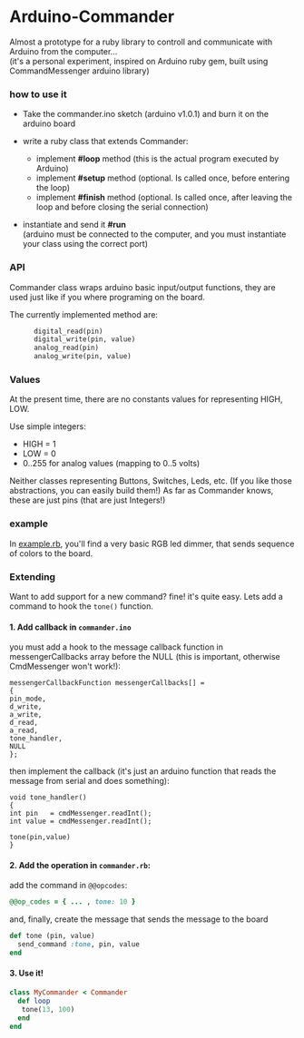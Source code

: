 Arduino-Commander
=========
Almost a prototype for a ruby library to controll and communicate with Arduino from the computer...  
(it's a personal experiment, inspired on Arduino ruby gem, built using CommandMessenger arduino library)  


### how to use it ###

* Take the commander.ino sketch (arduino v1.0.1) and burn it on the arduino board  
 
* write a ruby class that extends Commander:
  * implement **#loop** method (this is the actual program executed by Arduino)
  * implement **#setup** method (optional. Is called once, before entering the loop)
  * implement **#finish** method (optional. Is called once, after leaving the loop and before closing the serial connection)  
  
  
* instantiate and send it **#run**  
  (arduino must be connected to the computer, and you must instantiate your class using the correct port)


### API ###

  Commander class wraps arduino basic input/output functions, 
  they are used just like if you where programing on the board.
 

The currently implemented method are:


```ruby
      digital_read(pin)
      digital_write(pin, value)
      analog_read(pin)
      analog_write(pin, value)
```

### Values ###

  At the present time, there are no constants values for representing HIGH, LOW.
  
  Use simple integers:

  * HIGH = 1
  * LOW = 0
  * 0..255 for analog values (mapping to 0..5 volts)

  Neither classes representing Buttons, Switches, Leds, etc. (If you like those abstractions, you can easily build them!)
  As far as Commander knows, these are just pins (that are just Integers!)
  
### example ###

  In [example.rb](https://github.com/F-3r/commander/blob/master/example.rb), you'll find a very basic RGB led dimmer, that sends sequence of colors to the board.


### Extending ###
  Want to add support for a new command? fine! it's quite easy.
  Lets add a command to hook the ```tone()``` function.
  
  #### 1. Add callback in ```commander.ino```
  you must add a hook to the message callback function 
  in messengerCallbacks array before the NULL (this is important, otherwise CmdMessenger won't work!):
  
  ```arduino
messengerCallbackFunction messengerCallbacks[] = 
{
  pin_mode,
  d_write,
  a_write,
  d_read,
  a_read,
  tone_handler,
  NULL
};
  ```
  
  then implement the callback (it's just an arduino function that reads the message from serial and does something):
  
  ```arduino
void tone_handler()
{
  int pin   = cmdMessenger.readInt();
  int value = cmdMessenger.readInt();
  
  tone(pin,value)
}
  ```
  
  #### 2. Add the operation in ```commander.rb```:
  
  add the command in ```@@opcodes```:
  
  ```ruby
  @@op_codes = { ... , tone: 10 }
  ```
  
  and, finally, create the message that sends the message to the board
  
  ```ruby
  def tone (pin, value)
    send_command :tone, pin, value
  end
  ```
  
  #### 3. Use it!
  
  ```ruby
  class MyCommander < Commander
    def loop
     tone(13, 100)
    end
  end
  ```
